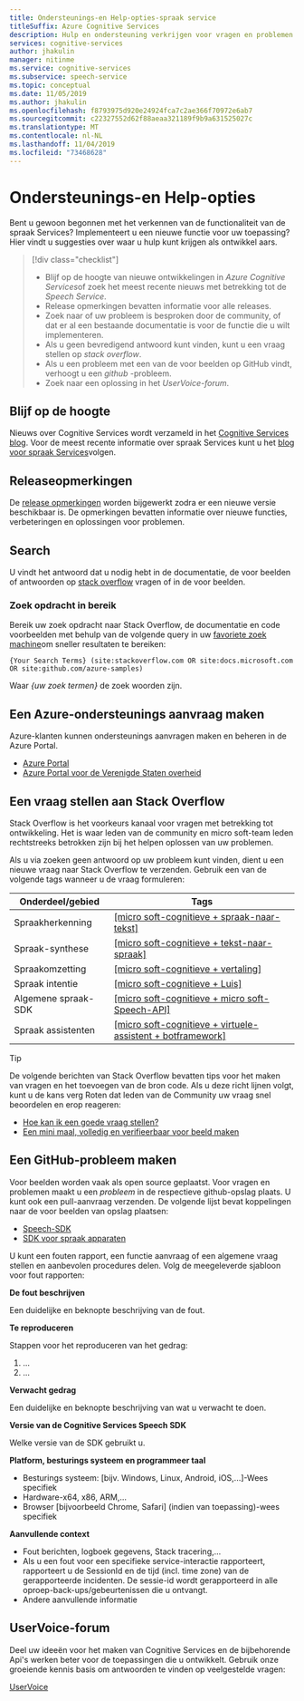 ```yaml
---
title: Ondersteunings-en Help-opties-spraak service
titleSuffix: Azure Cognitive Services
description: Hulp en ondersteuning verkrijgen voor vragen en problemen bij het maken van toepassingen die worden geïntegreerd met de spraak service
services: cognitive-services
author: jhakulin
manager: nitinme
ms.service: cognitive-services
ms.subservice: speech-service
ms.topic: conceptual
ms.date: 11/05/2019
ms.author: jhakulin
ms.openlocfilehash: f8793975d920e24924fca7c2ae366f70972e6ab7
ms.sourcegitcommit: c22327552d62f88aeaa321189f9b9a631525027c
ms.translationtype: MT
ms.contentlocale: nl-NL
ms.lasthandoff: 11/04/2019
ms.locfileid: "73468628"
---
```

# <a name="support-and-help-options"></a>Ondersteunings-en Help-opties

Bent u gewoon begonnen met het verkennen van de functionaliteit van de spraak Services? Implementeert u een nieuwe functie voor uw toepassing? Hier vindt u suggesties over waar u hulp kunt krijgen als ontwikkel aars.

> [!div class="checklist"]
> * Blijf op de hoogte van nieuwe ontwikkelingen in *Azure Cognitive Services*of zoek het meest recente nieuws met betrekking tot de *Speech Service*.
> * Release opmerkingen bevatten informatie voor alle releases.
> * Zoek naar of uw probleem is besproken door de community, of dat er al een bestaande documentatie is voor de functie die u wilt implementeren.
> * Als u geen bevredigend antwoord kunt vinden, kunt u een vraag stellen op *stack overflow*.
> * Als u een probleem met een van de voor beelden op GitHub vindt, verhoogt u een *github* -probleem.
> * Zoek naar een oplossing in het *UserVoice-forum*.

## <a name="stay-informed"></a>Blijf op de hoogte

Nieuws over Cognitive Services wordt verzameld in het [Cognitive Services blog](https://azure.microsoft.com/blog/topics/cognitive-services/). Voor de meest recente informatie over spraak Services kunt u het [blog voor spraak Services](https://azure.microsoft.com/blog/tag/speech-service/)volgen.

## <a name="release-notes"></a>Releaseopmerkingen

De [release opmerkingen](https://aka.ms/csspeech/whatsnew) worden bijgewerkt zodra er een nieuwe versie beschikbaar is. De opmerkingen bevatten informatie over nieuwe functies, verbeteringen en oplossingen voor problemen.

## <a name="search"></a>Search

U vindt het antwoord dat u nodig hebt in de documentatie, de voor beelden of antwoorden op [stack overflow](https://www.stackoverflow.com) vragen of in de voor beelden.

### <a name="scoped-search"></a>Zoek opdracht in bereik

Bereik uw zoek opdracht naar Stack Overflow, de documentatie en code voorbeelden met behulp van de volgende query in uw [favoriete zoek machine](https://bing.com)om sneller resultaten te bereiken:

```
{Your Search Terms} (site:stackoverflow.com OR site:docs.microsoft.com OR site:github.com/azure-samples)
```

Waar *{uw zoek termen}* de zoek woorden zijn.

## <a name="create-an-azure-support-request"></a>Een Azure-ondersteunings aanvraag maken

Azure-klanten kunnen ondersteunings aanvragen maken en beheren in de Azure Portal.

* [Azure Portal](https://ms.portal.azure.com/#blade/Microsoft_Azure_Support/HelpAndSupportBlade/overview)
* [Azure Portal voor de Verenigde Staten overheid](https://portal.azure.us)

## <a name="post-a-question-to-stack-overflow"></a>Een vraag stellen aan Stack Overflow

Stack Overflow is het voorkeurs kanaal voor vragen met betrekking tot ontwikkeling. Het is waar leden van de community en micro soft-team leden rechtstreeks betrokken zijn bij het helpen oplossen van uw problemen.

Als u via zoeken geen antwoord op uw probleem kunt vinden, dient u een nieuwe vraag naar Stack Overflow te verzenden. Gebruik een van de volgende tags wanneer u de vraag formuleren:

|Onderdeel/gebied  |Tags  |
|---------|---------|
|Spraakherkenning |[[micro soft-cognitieve + spraak-naar-tekst]](https://stackoverflow.com/questions/tagged/microsoft-cognitive+speech-to-text)|
|Spraak-synthese |[[micro soft-cognitieve + tekst-naar-spraak]](https://stackoverflow.com/questions/tagged/microsoft-cognitive+text-to-speech)|
|Spraakomzetting |[[micro soft-cognitieve + vertaling]](https://stackoverflow.com/questions/tagged/microsoft-cognitive+translation)|
|Spraak intentie |[[micro soft-cognitieve + Luis]](https://stackoverflow.com/questions/tagged/microsoft-cognitive+luis)|
|Algemene spraak-SDK |[[micro soft-cognitieve + micro soft-Speech-API]](https://stackoverflow.com/questions/tagged/microsoft-cognitive+microsoft-speech-api)|
|Spraak assistenten | [[micro soft-cognitieve + virtuele-assistent + botframework]](https://stackoverflow.com/questions/tagged/microsoft-cognitive+virtual-assistant+botframework) |

> [!TIP]
> De volgende berichten van Stack Overflow bevatten tips voor het maken van vragen en het toevoegen van de bron code. Als u deze richt lijnen volgt, kunt u de kans verg Roten dat leden van de Community uw vraag snel beoordelen en erop reageren:  
> * [Hoe kan ik een goede vraag stellen?](https://stackoverflow.com/help/how-to-ask)
> * [Een mini maal, volledig en verifieerbaar voor beeld maken](https://stackoverflow.com/help/mcve)

## <a name="create-a-github-issue"></a>Een GitHub-probleem maken

Voor beelden worden vaak als open source geplaatst. Voor vragen en problemen maakt u een *probleem* in de respectieve github-opslag plaats. U kunt ook een pull-aanvraag verzenden. De volgende lijst bevat koppelingen naar de voor beelden van opslag plaatsen:

* [Speech-SDK](https://github.com/Azure-Samples/cognitive-services-speech-sdk/issues)
* [SDK voor spraak apparaten](https://github.com/Azure-Samples/Cognitive-Services-Speech-Devices-SDK/issues)

U kunt een fouten rapport, een functie aanvraag of een algemene vraag stellen en aanbevolen procedures delen. Volg de meegeleverde sjabloon voor fout rapporten:

**De fout beschrijven**

Een duidelijke en beknopte beschrijving van de fout.

**Te reproduceren**

Stappen voor het reproduceren van het gedrag:
1. ...
2. ...

**Verwacht gedrag**

Een duidelijke en beknopte beschrijving van wat u verwacht te doen.

**Versie van de Cognitive Services Speech SDK**

Welke versie van de SDK gebruikt u.

**Platform, besturings systeem en programmeer taal**

 - Besturings systeem: [bijv. Windows, Linux, Android, iOS,...]-Wees specifiek
 - Hardware-x64, x86, ARM,...
 - Browser [bijvoorbeeld Chrome, Safari] (indien van toepassing)-wees specifiek

**Aanvullende context**

 - Fout berichten, logboek gegevens, Stack tracering,...
 - Als u een fout voor een specifieke service-interactie rapporteert, rapporteert u de SessionId en de tijd (incl. time zone) van de gerapporteerde incidenten. De sessie-id wordt gerapporteerd in alle oproep-back-ups/gebeurtenissen die u ontvangt.
 - Andere aanvullende informatie


## <a name="uservoice-forum"></a>UserVoice-forum

Deel uw ideeën voor het maken van Cognitive Services en de bijbehorende Api's werken beter voor de toepassingen die u ontwikkelt. Gebruik onze groeiende kennis basis om antwoorden te vinden op veelgestelde vragen:

[UserVoice](https://cognitive.uservoice.com/)
